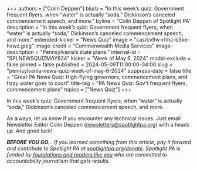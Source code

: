 +++
authors = ["Colin Deppen"]
blurb = "In this week’s quiz: Government frequent flyers, when “water” is actually “soda,” Dickinson’s canceled commencement speech, and more."
byline = "Colin Deppen of Spotlight PA"
description = "In this week’s quiz: Government frequent flyers, when “water” is actually “soda,” Dickinson’s canceled commencement speech, and more."
extended-kicker = "News Quiz"
image = "cas/cv9w-rhhc-b5ke-hxwz.jpeg"
image-credit = "Commonwealth Media Services"
image-description = "Pennsylvania’s state plane."
internal-id = "SPLNEWSQUIZMAY624"
kicker = "Week of May 6, 2024"
modal-exclude = false
pinned = false
published = 2024-05-09T11:00:00-04:00
slug = "pennsylvania-news-quiz-week-of-may-6-2024"
suppress-date = false
title = "Great PA News Quiz: High-flying governors, commencement plans, and fizzy water goes to court"
title-tag = "PA News Quiz: Gov't frequent flyers, commencement plans"
topics = ["News Quiz"]
+++

In this week’s quiz: Government frequent flyers, when “water” is actually “soda,” Dickinson’s canceled commencement speech, and more.

<div data-tf-live="01HXCQ1AW2BMRFEJTE3QA8D89R"></div><script src="//embed.typeform.com/next/embed.js"></script>

As always, let us know if you encounter any technical issues. Just email Newsletter Editor Colin Deppen (newsletters@spotlightpa.org) with a heads up. And good luck!

<strong><em>BEFORE YOU GO</em></strong><em>… If you learned something from this article, pay it forward and contribute to Spotlight PA at </em><a href="https://www.spotlightpa.org/donate"><em>spotlightpa.org/donate</em></a><em>. Spotlight PA is funded by </em><a href="https://www.spotlightpa.org/support"><em>foundations and readers like you</em></a><em> who are committed to accountability journalism that gets results.</em>

